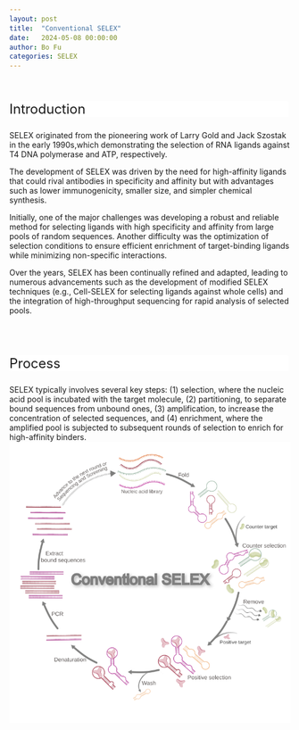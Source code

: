 ```yaml
---
layout: post
title:  "Conventional SELEX"
date:   2024-05-08 00:00:00
author: Bo Fu
categories: SELEX
---
```

<html>
<head>
  <title>横向排列的点击按钮</title>
  <style>
    /* 按钮容器样式 */
    .button-container {
      display: flex;
      justify-content: left;
      align-items: center;
      height: 50px;
    }
    /* 按钮样式 */
    .button {
      display: block;
      padding: 10px;
      font-size:24px;
      margin-right: 10px;
      text-align: center;
      background-color: #ffffff;
      color: #520049;
      text-decoration: none;
      border: 1px solid #520049;
      border-radius: 5px;
    }
    /* 鼠标悬停样式 */
    .button:hover {
      background-color: #c9c5c5;
      cursor: pointer;
    }
  </style>
</head>
</html>

<html lang="zh-cn">
<head>
<meta charset="utf-8"> 
<style>
  .header_box {
    display: block;
    font-size: 24px;
    background-color: #ffffff;
    text-decoration: none;
    border-radius: 1px;
    width: 500px;
    border-width: 1px 1px 2px 1px;
    border-color: #ffffff #ffffff #ffffff #ffffff;
}
.blowheader_box{
    display: block;
      padding: 6px;
      font-size:20px;
      margin-right: 10px;
      text-align: center;
      background-color: #efefef;
      color: #000000;
      text-decoration: none;
      border: 1px solid #ffffff;
      border-radius: 1px;
      width:170px;
	    height:40px;
  }
  .box_style{
    background: #ffffff;
  }
  blockquote {
  margin: 0 0 0px;
  }
</style>
</head>
<p><br/></p>


<p class="header_box">Introduction</p>
<p>SELEX originated from the pioneering work of Larry Gold and Jack Szostak in the early 1990s,which demonstrating the selection of RNA ligands against T4 DNA polymerase and ATP, respectively.</p>
<p>The development of SELEX was driven by the need for high-affinity ligands that could rival antibodies in specificity and affinity but with advantages such as lower immunogenicity, smaller size, and simpler chemical synthesis.</p>
<p>Initially, one of the major challenges was developing a robust and reliable method for selecting ligands with high specificity and affinity from large pools of random sequences. Another difficulty was the optimization of selection conditions to ensure efficient enrichment of target-binding ligands while minimizing non-specific interactions.</p>
<p>Over the years, SELEX has been continually refined and adapted, leading to numerous advancements such as the development of modified SELEX techniques (e.g., Cell-SELEX for selecting ligands against whole cells) and the integration of high-throughput sequencing for rapid analysis of selected pools.</p>
<br>
<br>


<p class="header_box">Process</p>      
<font>SELEX typically involves several key steps: (1) selection, where the nucleic acid pool is incubated with the target molecule, (2) partitioning, to separate bound sequences from unbound ones, (3) amplification, to increase the concentration of selected sequences, and (4) enrichment, where the amplified pool is subjected to subsequent rounds of selection to enrich for high-affinity binders.</font>
<img src="/images/SELEX/Conventional-SELEX.svg" alt="drawing" style="width:800px;display:block;margin:0 auto;border-radius:0;" class="img-responsive">
<div style="display: flex; justify-content: center;"></div>